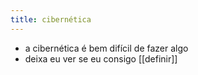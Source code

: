 ```yaml
---
title: cibernética
---
```


- a cibernética é bem difícil de fazer algo
- deixa eu ver se eu consigo [[definir]]